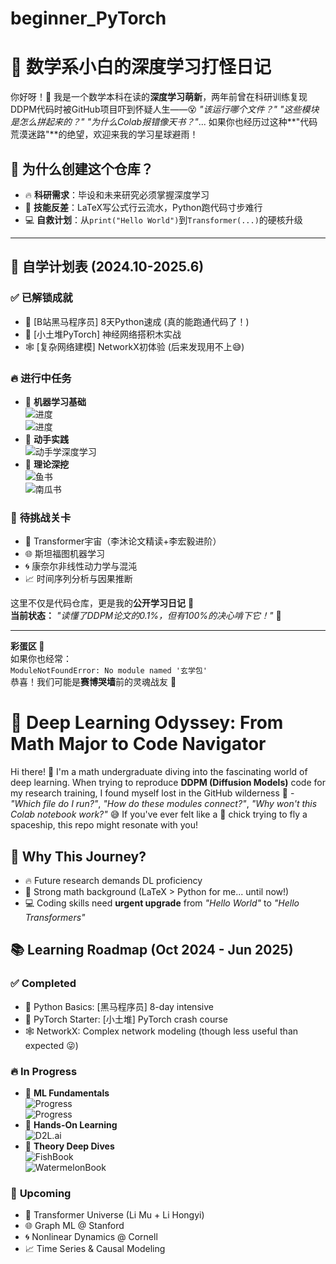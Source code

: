 # beginner_PyTorch


# 🚀 数学系小白的深度学习打怪日记  

你好呀！👋 我是一个数学本科在读的**深度学习萌新**，两年前曾在科研训练复现DDPM代码时被GitHub项目吓到怀疑人生——😵 *"该运行哪个文件？"* *"这些模块是怎么拼起来的？"* *"为什么Colab报错像天书？"*... 如果你也经历过这种**"代码荒漠迷路"**的绝望，欢迎来我的学习星球避雨！  

## 🌟 为什么创建这个仓库？  
- 🔥 **科研需求**：毕设和未来研究必须掌握深度学习  
- 🧮 **技能反差**：LaTeX写公式行云流水，Python跑代码寸步难行  
- 💻 **自救计划**：从`print("Hello World")`到`Transformer(...)`的硬核升级  

---

## 📅 自学计划表 (2024.10-2025.6)  

### ✅ **已解锁成就**  
- 🐍 [B站黑马程序员] 8天Python速成 (真的能跑通代码了！)  
- 🌟 [小土堆PyTorch] 神经网络搭积木实战  
- 🕸️ [复杂网络建模] NetworkX初体验 (后来发现用不上😅)  

### 🔥 **进行中任务**  
- 🤖 **机器学习基础**  
  ![进度](https://progress-bar.dev/30?title=吴恩达机器学习)  
  ![进度](https://progress-bar.dev/15?title=李宏毅深度学习2022)  
- 📘 **动手实践**  
  ![动手学深度学习](https://progress-bar.dev/20?title=李沐D2L.ai+PyTorch官网)  
- 🧠 **理论深挖**  
  ![鱼书](https://progress-bar.dev/10?title=《深度学习入门：基于Python的理论与实现》)  
  ![南瓜书](https://progress-bar.dev/5?title=《机器学习》数学推导地狱模式)  

### 🚀 **待挑战关卡**  
- 🤯 Transformer宇宙（李沐论文精读+李宏毅进阶）  
- 🌐 斯坦福图机器学习  
- 🌀 康奈尔非线性动力学与混沌  
- 📈 时间序列分析与因果推断  


这里不仅是代码仓库，更是我的**公开学习日记** 📔  
**当前状态：** *"读懂了DDPM论文的0.1%，但有100%的决心啃下它！"* 💪  

---  

**彩蛋区 🥚**  
如果你也经常：  
`ModuleNotFoundError: No module named '玄学包'`  
恭喜！我们可能是**赛博哭墙**前的灵魂战友 🤝  



# 🚀 Deep Learning Odyssey: From Math Major to Code Navigator  

Hi there! 👋 I'm a math undergraduate diving into the fascinating world of deep learning. When trying to reproduce **DDPM (Diffusion Models)** code for my research training, I found myself lost in the GitHub wilderness 🌵 - *"Which file do I run?"*, *"How do these modules connect?"*, *"Why won't this Colab notebook work?"* 😅 If you've ever felt like a 🐥 chick trying to fly a spaceship, this repo might resonate with you!

## 🎯 Why This Journey?
- 🔥 Future research demands DL proficiency
- 🧮 Strong math background (LaTeX > Python for me... until now!)
- 💻 Coding skills need **urgent upgrade** from *"Hello World"* to *"Hello Transformers"*

## 📚 Learning Roadmap (Oct 2024 - Jun 2025)

### ✅ **Completed**
- 🐍 Python Basics: [黑马程序员] 8-day intensive 
- 🌟 PyTorch Starter: [小土堆] PyTorch crash course
- 🕸️ NetworkX: Complex network modeling (though less useful than expected 😜)

### 🔥 **In Progress**
- 🤖 **ML Fundamentals**  
  ![Progress](https://progress-bar.dev/30?title=Andrew+Ng+ML)  
  ![Progress](https://progress-bar.dev/15?title=Li+Hongyi+DL)
- 📘 **Hands-On Learning**  
  ![D2L.ai](https://progress-bar.dev/20?title=Dive+into+DL+2.0)
- 🧠 **Theory Deep Dives**  
  ![FishBook](https://progress-bar.dev/10?title="Deep+Learning+from+Scratch")  
  ![WatermelonBook](https://progress-bar.dev/5?title=ML+Math+Principles)

### 🚀 **Upcoming**
- 🤯 Transformer Universe (Li Mu + Li Hongyi)
- 🌐 Graph ML @ Stanford
- 🌀 Nonlinear Dynamics @ Cornell
- 📈 Time Series & Causal Modeling


```



